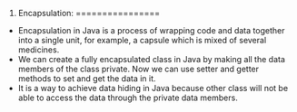 1) Encapsulation:
================
  * Encapsulation in Java is a process of wrapping code and data together into a single unit, for example, a capsule which is mixed of several medicines.
  * We can create a fully encapsulated class in Java by making all the data members of the class private. 
    Now we can use setter and getter methods to set and get the data in it.
  * It is a way to achieve data hiding in Java because other class will not be able to access the data through the private data members.




